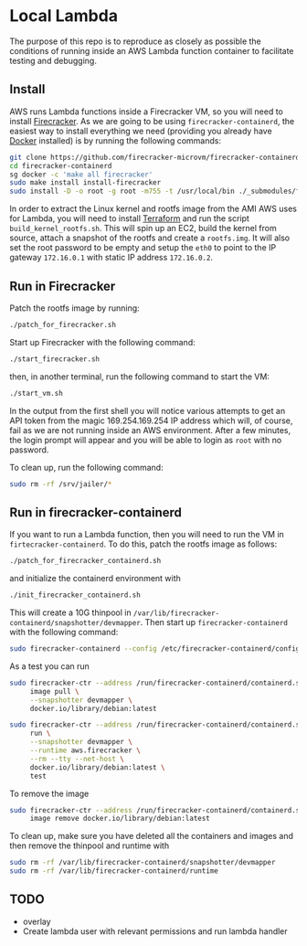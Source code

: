 # Local Lambda

The purpose of this repo is to reproduce as closely as possible the conditions of running inside an AWS Lambda function container to facilitate testing and debugging.

## Install

AWS runs Lambda functions inside a Firecracker VM, so you will need to install [Firecracker](https://github.com/firecracker-microvm/firecracker/tree/main). As we are going to be using `firecracker-containerd`, the easiest way to install everything we need (providing you already have [Docker](https://docs.docker.com/engine/install/) installed) is by running the following commands:

```bash
git clone https://github.com/firecracker-microvm/firecracker-containerd.git
cd firecracker-containerd
sg docker -c 'make all firecracker'
sudo make install install-firecracker
sudo install -D -o root -g root -m755 -t /usr/local/bin ./_submodules/firecracker/build/cargo_target/x86_64-unknown-linux-musl/release/jailer
```

In order to extract the Linux kernel and rootfs image from the AMI AWS uses for Lambda, you will need to install [Terraform](https://developer.hashicorp.com/terraform/tutorials/aws-get-started/install-cli) and run the script `build_kernel_rootfs.sh`. This will spin up an EC2, build the kernel from source, attach a snapshot of the rootfs and create a `rootfs.img`. It will also set the root password to be empty and setup the `eth0` to point to the IP gateway `172.16.0.1` with static IP address `172.16.0.2`.

## Run in Firecracker

Patch the rootfs image by running:

```bash
./patch_for_firecracker.sh
```

Start up Firecracker with the following command:

```bash
./start_firecracker.sh
```

then, in another terminal, run the following command to start the VM:

```bash
./start_vm.sh
```

In the output from the first shell you will notice various attempts to get an API token from the magic 169.254.169.254 IP address which will, of course, fail as we are not running inside an AWS environment. After a few minutes, the login prompt will appear and you will be able to login as `root` with no password.

To clean up, run the following command:

```bash
sudo rm -rf /srv/jailer/*
```

## Run in firecracker-containerd

If you want to run a Lambda function, then you will need to run the VM in `firtecracker-containerd`. To do this, patch the rootfs image as follows:

```bash
./patch_for_firecracker_containerd.sh
```

and initialize the containerd environment with

```bash
./init_firecracker_containerd.sh
```

This will create a 10G thinpool in `/var/lib/firecracker-containerd/snapshotter/devmapper`. Then start up `firecracker-containerd` with the following command:

```bash
sudo firecracker-containerd --config /etc/firecracker-containerd/config.toml
```

As a test you can run

```bash
sudo firecracker-ctr --address /run/firecracker-containerd/containerd.sock \
     image pull \
     --snapshotter devmapper \
     docker.io/library/debian:latest

sudo firecracker-ctr --address /run/firecracker-containerd/containerd.sock \
     run \
     --snapshotter devmapper \
     --runtime aws.firecracker \
     --rm --tty --net-host \
     docker.io/library/debian:latest \
     test     
```

To remove the image

```bash
sudo firecracker-ctr --address /run/firecracker-containerd/containerd.sock \
     image remove docker.io/library/debian:latest
```

To clean up, make sure you have deleted all the containers and images and then remove the thinpool and runtime with
```bash
sudo rm -rf /var/lib/firecracker-containerd/snapshotter/devmapper
sudo rm -rf /var/lib/firecracker-containerd/runtime
```

## TODO
* overlay
* Create lambda user with relevant permissions and run lambda handler
